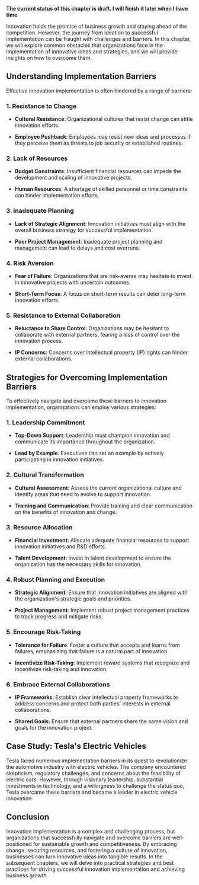 **The current status of this chapter is draft. I will finish it later when I have time**

Innovation holds the promise of business growth and staying ahead of the competition. However, the journey from ideation to successful implementation can be fraught with challenges and barriers. In this chapter, we will explore common obstacles that organizations face in the implementation of innovative ideas and strategies, and we will provide insights on how to overcome them.

**Understanding Implementation Barriers**
-----------------------------------------

Effective innovation implementation is often hindered by a range of barriers:

### **1. Resistance to Change**

* **Cultural Resistance**: Organizational cultures that resist change can stifle innovation efforts.

* **Employee Pushback**: Employees may resist new ideas and processes if they perceive them as threats to job security or established routines.

### **2. Lack of Resources**

* **Budget Constraints**: Insufficient financial resources can impede the development and scaling of innovative projects.

* **Human Resources**: A shortage of skilled personnel or time constraints can hinder implementation efforts.

### **3. Inadequate Planning**

* **Lack of Strategic Alignment**: Innovation initiatives must align with the overall business strategy for successful implementation.

* **Poor Project Management**: Inadequate project planning and management can lead to delays and cost overruns.

### **4. Risk Aversion**

* **Fear of Failure**: Organizations that are risk-averse may hesitate to invest in innovative projects with uncertain outcomes.

* **Short-Term Focus**: A focus on short-term results can deter long-term innovation efforts.

### **5. Resistance to External Collaboration**

* **Reluctance to Share Control**: Organizations may be hesitant to collaborate with external partners, fearing a loss of control over the innovation process.

* **IP Concerns**: Concerns over intellectual property (IP) rights can hinder external collaborations.

**Strategies for Overcoming Implementation Barriers**
-----------------------------------------------------

To effectively navigate and overcome these barriers to innovation implementation, organizations can employ various strategies:

### **1. Leadership Commitment**

* **Top-Down Support**: Leadership must champion innovation and communicate its importance throughout the organization.

* **Lead by Example**: Executives can set an example by actively participating in innovation initiatives.

### **2. Cultural Transformation**

* **Cultural Assessment**: Assess the current organizational culture and identify areas that need to evolve to support innovation.

* **Training and Communication**: Provide training and clear communication on the benefits of innovation and change.

### **3. Resource Allocation**

* **Financial Investment**: Allocate adequate financial resources to support innovation initiatives and R\&D efforts.

* **Talent Development**: Invest in talent development to ensure the organization has the necessary skills for innovation.

### **4. Robust Planning and Execution**

* **Strategic Alignment**: Ensure that innovation initiatives are aligned with the organization's strategic goals and priorities.

* **Project Management**: Implement robust project management practices to track progress and mitigate risks.

### **5. Encourage Risk-Taking**

* **Tolerance for Failure**: Foster a culture that accepts and learns from failures, emphasizing that failure is a natural part of innovation.

* **Incentivize Risk-Taking**: Implement reward systems that recognize and incentivize risk-taking and innovation.

### **6. Embrace External Collaborations**

* **IP Frameworks**: Establish clear intellectual property frameworks to address concerns and protect both parties' interests in external collaborations.

* **Shared Goals**: Ensure that external partners share the same vision and goals for the innovation project.

**Case Study: Tesla's Electric Vehicles**
-----------------------------------------

Tesla faced numerous implementation barriers in its quest to revolutionize the automotive industry with electric vehicles. The company encountered skepticism, regulatory challenges, and concerns about the feasibility of electric cars. However, through visionary leadership, substantial investments in technology, and a willingness to challenge the status quo, Tesla overcame these barriers and became a leader in electric vehicle innovation.

**Conclusion**
--------------

Innovation implementation is a complex and challenging process, but organizations that successfully navigate and overcome barriers are well-positioned for sustainable growth and competitiveness. By embracing change, securing resources, and fostering a culture of innovation, businesses can turn innovative ideas into tangible results. In the subsequent chapters, we will delve into practical strategies and best practices for driving successful innovation implementation and achieving business growth.
